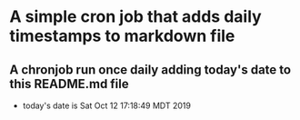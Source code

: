 A simple cron job that adds daily timestamps to markdown file
============================================================
## A chronjob run once daily adding today's date to this README.md file
* today's date is Sat Oct 12 17:18:49 MDT 2019
